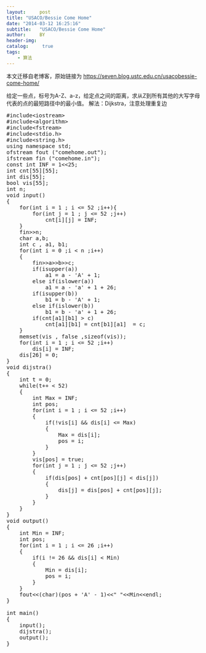 ```yaml
---
layout:     post
title: "USACO/Bessie Come Home"
date: "2014-03-12 16:25:16"
subtitle:   "USACO/Bessie Come Home"
author:     BY
header-img:
catalog: 	 true
tags:
    - 算法
---
```


本文迁移自老博客，原始链接为 <https://seven.blog.ustc.edu.cn/usacobessie-come-home/>

给定一些点，标号为A-Z、a-z，给定点之间的距离，求从Z到所有其他的大写字母代表的点的最短路径中的最小值。
解法：Dijkstra，注意处理重复边
<pre class = "brush:[cpp]">
#include&lt;iostream&gt;
#include&lt;algorithm&gt;
#include&lt;fstream&gt;
#include&lt;stdio.h&gt;
#include&lt;string.h&gt;
using namespace std;
ofstream fout ("comehome.out");
ifstream fin ("comehome.in");
const int INF = 1&lt;&lt;25;
int cnt[55][55];
int dis[55];
bool vis[55];
int n;
void input()
{
	for(int i = 1 ; i <= 52 ;i++){
		for(int j = 1 ; j <= 52 ;j++)
			cnt[i][j] = INF;
	}
	fin&gt;&gt;n;
	char a,b;
	int c , a1, b1;
	for(int i = 0 ;i < n ;i++)
	{
		fin&gt;&gt;a&gt;&gt;b&gt;&gt;c;
		if(isupper(a))
			a1 = a - 'A' + 1;
		else if(islower(a))
			a1 = a - 'a' + 1 + 26;
		if(isupper(b))
			b1 = b - 'A' + 1;
		else if(islower(b))
			b1 = b - 'a' + 1 + 26;
		if(cnt[a1][b1] > c)
			cnt[a1][b1] = cnt[b1][a1]  = c;
	}
	memset(vis , false ,sizeof(vis));
	for(int i = 1 ; i <= 52 ;i++)
		dis[i] = INF;
	dis[26] = 0;
}
void dijstra()
{
	int t = 0;
	while(t++ < 52)
	{
		int Max = INF;
		int pos;
		for(int i = 1 ; i <= 52 ;i++)
		{
			if(!vis[i] && dis[i] <= Max)
			{
				Max = dis[i];
				pos = i;
			}
		}
		vis[pos] = true;
		for(int j = 1 ; j <= 52 ;j++)
		{
			if(dis[pos] + cnt[pos][j] < dis[j])
			{
				dis[j] = dis[pos] + cnt[pos][j];
			}
		}
	}
}
void output()
{
	int Min = INF;
	int pos;
	for(int i = 1 ; i <= 26 ;i++)
	{
		if(i != 26 && dis[i] < Min)
		{
			Min = dis[i];
			pos = i;
		}
	}
	fout&lt;&lt;(char)(pos + 'A' - 1)&lt;&lt;" "&lt;&lt;Min&lt;&lt;endl;
}

int main()
{
	input();
	dijstra();
	output();
}
</pre>
